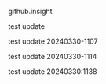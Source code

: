 github.insight

test update

test update 20240330-1107

test update 20240330-1114

test update 20240330:1138
